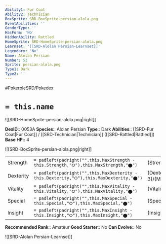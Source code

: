 ```yaml
---
Ability1: Fur Coat
Ability2: Technician
BoxSprite: SRD-BoxSprite-persian-alola.png
EventAbilities: ''
GenderType: ''
HasForm: 'No'
HiddenAbility: Rattled
HomeSprite: SRD-HomeSprite-persian-alola.png
Learnset: '[[SRD-Alolan Persian-Learnset]]'
Legendary: 'No'
Name: Alolan Persian
Number: 53
Sprite: persian-alola.png
Type1: Dark
Type2: ''
---
```


#PokeroleSRD/Pokedex

# `= this.name`

![[SRD-HomeSprite-persian-alola.png|right]]

**DexID**:: 0053A
**Species**:: Alolan Persian
**Type**:: Dark
**Abilities**:: [[SRD-Fur Coat|Fur Coat]] / [[SRD-Technician|Technician]] ([[SRD-Rattled|Rattled]])
**Base HP**:: 4

![[SRD-BoxSprite-persian-alola.png|right]]

|           |                                                                                        |                                          |
| --------- | -------------------------------------------------------------------------------------- | ---------------------------------------- |
| Strength  | `= padleft(padright("",this.MaxStrength - this.Strength,"⭘"),this.MaxStrength,"⬤")`    | (Strength::2)/(MaxStrength::4)   |
| Dexterity | `= padleft(padright("",this.MaxDexterity - this.Dexterity,"⭘"),this.MaxDexterity,"⬤")` | (Dexterity:: 3)/(MaxDexterity::6) |
| Vitality  | `= padleft(padright("",this.MaxVitality - this.Vitality,"⭘"),this.MaxVitality,"⬤")`    | (Vitality::2)/(MaxVitality::4)   |
| Special   | `= padleft(padright("",this.MaxSpecial - this.Special,"⭘"),this.MaxSpecial,"⬤")`       | (Special::2)/(MaxSpecial::5)     |
| Insight   | `= padleft(padright("",this.MaxInsight - this.Insight,"⭘"),this.MaxInsight,"⬤")`       | (Insight::2)/(MaxInsight::4)     |

**Recommended Rank**:: Amateur
**Good Starter**:: No
**Can Evolve**:: No

![[SRD-Alolan Persian-Learnset]]